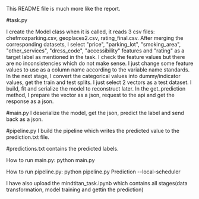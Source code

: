 This README file is much more like the report.

#task.py
  
I create the Model class when it is called, it reads 3 csv files: chefmozparking.csv, geoplaces2.csv, rating_final.csv.
After merging the corresponding datasets, I select "price", "parking_lot", "smoking_area", "other_services", "dress_code", "accessibility" features and "rating" as a target label as mentioned in the task.
I check the feature values but there are no inconsistencies which do not make sense. I just change some feature values to use as a column name according to the variable name standards. 
In the next stage, I convert the categorical values into dummy/indicator values, get the train and test splits. I just select 2 vectors as a test dataset. I build, fit and serialize the model to reconstruct later. 
In the get_prediction method, I prepare the vector as a json, request to the api and get the response as a json.

#main.py
I deserialize the model, get the json, predict the label and send back as a json.

#pipeline.py
I build the pipeline which writes the predicted value to the prediction.txt file.

#predictions.txt
contains the predicted labels.

How to run main.py: python main.py

How to run pipeline.py:  python pipeline.py Prediction  --local-scheduler

I have also upload the mindtitan_task.ipynb which contains all stages(data transformation, model training and gettin the prediction)
